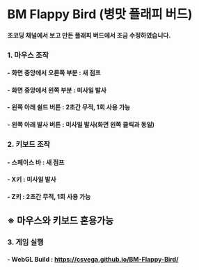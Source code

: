 # BM Flappy Bird (병맛 플래피 버드)

#### 조코딩 채널에서 보고 만든 플래피 버드에서 조금 수정하였습니다.

### 1. 마우스 조작
#### - 화면 중앙에서 오른쪽 부분 : 새 점프
#### - 화면 중앙에서 왼쪽 부분 : 미사일 발사
#### - 왼쪽 아래 쉴드 버튼 : 2초간 무적, 1회 사용 가능
#### - 왼쪽 아래 발사 버튼 : 미사일 발사(화면 왼쪽 클릭과 동일)

### 2. 키보드 조작
#### - 스페이스 바 : 새 점프
#### - X키 : 미사일 발사
#### - Z키 : 2초간 무적, 1회 사용 가능

## ※ 마우스와 키보드 혼용가능

### 3. 게임 실행
#### - WebGL Build : https://csvega.github.io/BM-Flappy-Bird/
